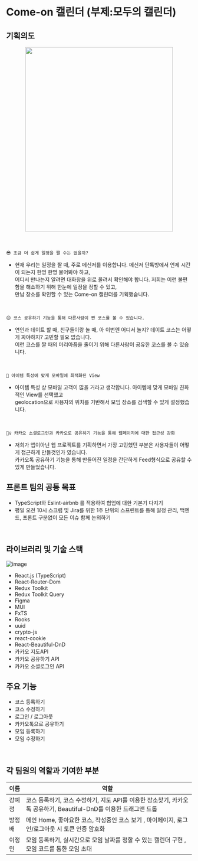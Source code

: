 
# Come-on 캘린더 (부제:모두의 캘린더)

기획의도
------
<center><img src="https://user-images.githubusercontent.com/28006318/199532470-fe946ae9-df61-48ef-a8c4-978f7da93488.png" width="400" height="500"></center>

<br>
<br>



~~~
😎 조금 더 쉽게 일정을 짤 수는 없을까?
~~~
- 현재 우리는 일정을 짤 때, 주로 메신저를 이용합니다. 메신저 단톡방에서 언제 시간이 되는지 한명 한명 물어봐야 하고, <br>
어디서 만나는지 알려면 대화창을 위로 올려서 확인해야 합니다. 저희는 이런 불편함을 해소하기 위해 한눈에 일정을 정할 수 있고, <br>
만남 장소를 확인할 수 있는 Come-on 캘린더를 기획했습니다.<br>
<br>

~~~
😊 코스 공유하기 기능을 통해 다른사람이 짠 코스를 볼 수 있습니다.
~~~

- 연인과 데이트 할 때, 친구들이랑 놀 때, 아 이번엔 어디서 놀지? 데이트 코스는 어떻게 짜야하지? 고민할 필요 없습니다.<br>
이런 코스를 짤 때의 머리아픔을 줄이기 위해 다른사람이 공유한 코스를 볼 수 있습니다.<br>
<br>

~~~
📱 아이템 특성에 맞게 모바일에 최적화된 View
~~~

- 아이템 특성 상 모바일 고객이 많을 거라고 생각합니다. 아이템에 맞게 모바일 친화적인 View를 선택했고<br>
geolocation으로 사용자의 위치를 기반해서 모임 장소를 검색할 수 있게 설정했습니다.<br>
<br>

~~~
🙆‍♀️ 카카오 소셜로그인과 카카오로 공유하기 기능을 통해 웹페이지에 대한 접근성 강화
~~~

- 저희가 앱이아닌 웹 프로젝트를 기획하면서 가장 고민했던 부분은 사용자들이 어떻게 접근하게 만들것인가 였습니다.<br>
카카오톡 공유하기 기능을 통해 만들어진 일정을 간단하게 Feed형식으로 공유할 수 있게 만들었습니다.<br>


프론트 팀의 공통 목표
----
- TypeScript와 Eslint-airbnb 를 적용하여 협업에 대한 기본기 다지기<br>
- 평일 오전 10시 스크럼 및 Jira를 위한 1주 단위의 스프린트를 통해 일정 관리, 백엔드, 프론트 구분없이 모든 이슈 함께 논의하기<br>
<br>

라이브러리 및 기술 스택
---------
![image](https://user-images.githubusercontent.com/28006318/199502838-889005a8-c56a-4347-b79b-33aa6e5a2055.png)

- React.js (TypeScript)
- React-Router-Dom
- Redux Toolkit
- Redux Toolkit Query
- Figma
- MUI
- FxTS
- Rooks
- uuid
- crypto-js
- react-cookie
- React-Beautiful-DnD
- 카카오 지도API
- 카카오 공유하기 API
- 카카오 소셜로그인 API

주요 기능
-------------------
- 코스 등록하기
- 코스 수정하기
- 로그인 / 로그아웃
- 카카오톡으로 공유하기
- 모임 등록하기
- 모임 수정하기
<br>

각 팀원의 역할과 기여한 부분
------------

이름 | 역할
-----|---------------------------
강예정 | 코스 등록하기, 코스 수정하기, 지도 API를 이용한 장소찾기, 카카오톡 공유하기, Beautiful-DnD를 이용한 드래그앤 드롭
방정배 | 메인 Home, 좋아요한 코스, 작성중인 코스 보기 , 마이페이지, 로그인/로그아웃 시 토큰 인증 암호화
이정민 | 모임 등록하기, 실시간으로 모임 날짜를 정할 수 있는 캘린더 구현 , 모임 코드를 통한 모임 초대 
